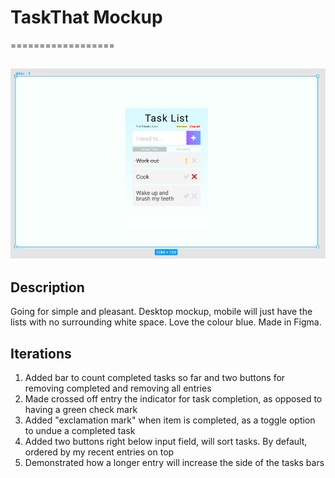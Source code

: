 # TaskThat Mockup
==================

![Task List Mockup](task_list_mockup.png)
-------------------------------------------

## Description

Going for simple and pleasant. Desktop mockup, mobile will just have the lists with no surrounding white space. Love the colour blue. Made in Figma.


## Iterations

1. Added bar to count completed tasks so far and two buttons for removing completed and removing all entries
2. Made crossed off entry the indicator for task completion, as opposed to having a green check mark
3. Added "exclamation mark" when item is completed, as a toggle option to undue a completed task
4. Added two buttons right below input field, will sort tasks. By default, ordered by my recent entries on top
5. Demonstrated how a longer entry will increase the side of the tasks bars
